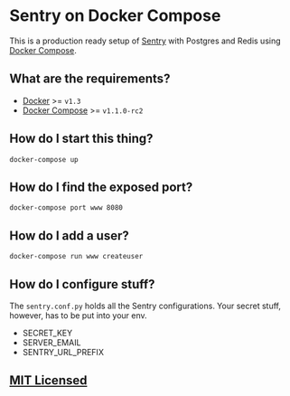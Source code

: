 # Sentry on Docker Compose

This is a production ready setup of
[Sentry](https://github.com/getsentry/sentry) with Postgres and Redis using
[Docker Compose](https://github.com/docker/fig).

## What are the requirements?

* [Docker](https://github.com/docker/docker) >= `v1.3`
* [Docker Compose](https://github.com/docker/fig) >= `v1.1.0-rc2`

## How do I start this thing?

```
docker-compose up
```

## How do I find the exposed port?

```
docker-compose port www 8080
```

## How do I add a user?

```
docker-compose run www createuser
```

## How do I configure stuff?

The `sentry.conf.py` holds all the Sentry configurations. Your secret stuff,
however, has to be put into your env.

* SECRET_KEY
* SERVER_EMAIL
* SENTRY_URL_PREFIX

## [MIT Licensed](https://github.com/Turistforeningen/sentry/blob/master/LICENSE)

